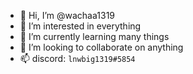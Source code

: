 - 👋 Hi, I’m @wachaa1319
- 👀 I’m interested in everything
- 🌱 I’m currently learning many things
- 💞️ I’m looking to collaborate on anything
- 📫 discord: `lnwbig1319#5854`

<!---
wachaa1319/wachaa1319 is a ✨ special ✨ repository because its `README.md` (this file) appears on your GitHub profile.
You can click the Preview link to take a look at your changes.
--->
